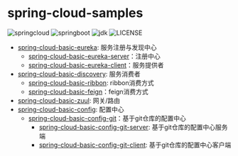 # spring-cloud-samples

![springcloud](https://img.shields.io/badge/springcloud-Greenwich.RELEASE-brightgreen.svg)
![springboot](https://img.shields.io/badge/springboot-2.1.2.RELEASE-brightgreen.svg)
![jdk](https://img.shields.io/badge/jdk-1.8-yellowgreen.svg)
![LICENSE](https://img.shields.io/badge/LICENSE-Apache%202.0-yellow.svg)



- [spring-cloud-basic-eureka](./spring-cloud-basic-samples/spring-cloud-basic-eureka): 服务注册与发现中心
  - [spring-cloud-basic-eureka-server](./spring-cloud-basic-samples/spring-cloud-basic-eureka/spring-cloud-basic-eureka-server)：注册中心
  - [spring-cloud-basic-eureka-client](./spring-cloud-basic-samples/spring-cloud-basic-eureka/spring-cloud-basic-eureka-client)：服务提供者
- [spring-cloud-basic-discovery](./spring-cloud-basic-samples/spring-cloud-basic-discovery): 服务消费者
  - [spring-cloud-basic-ribbon](./spring-cloud-basic-samples/spring-cloud-basic-discovery/spring-cloud-basic-ribbon): ribbon消费方式
  - [spring-cloud-basic-feign](./spring-cloud-basic-samples/spring-cloud-basic-discovery/spring-cloud-basic-feign)：feign消费方式
- [spring-cloud-basic-zuul](./spring-cloud-basic-samples/spring-cloud-basic-zuul): 网关/路由
- [spring-cloud-basic-config](./spring-cloud-basic-samples/spring-cloud-basic-config): 配置中心
  - [spring-cloud-basic-config-git](./spring-cloud-basic-samples/spring-cloud-basic-config/spring-cloud-basic-config-git)：基于git仓库的配置中心
    - [spring-cloud-basic-config-git-server](./spring-cloud-basic-samples/spring-cloud-basic-config/spring-cloud-basic-config-git/spring-cloud-basic-config-git-server): 基于git仓库的配置中心服务端
    - [spring-cloud-basic-config-git-client](./spring-cloud-basic-samples/spring-cloud-basic-config/spring-cloud-basic-config-git/spring-cloud-basic-config-git-client): 基于git仓库的配置中心客户端

